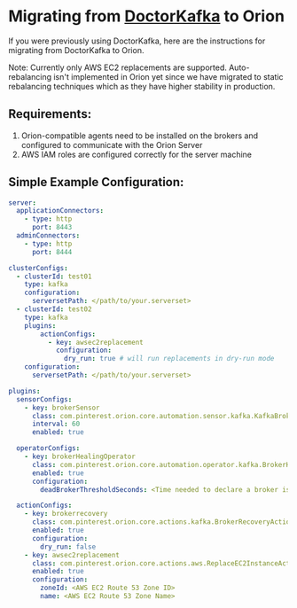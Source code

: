 # Migrating from [DoctorKafka](https://github.com/pinterest/doctorkafka) to Orion

If you were previously using DoctorKafka, here are the instructions for migrating from DoctorKafka to Orion.

Note: Currently only AWS EC2 replacements are supported. Auto-rebalancing isn't implemented in Orion yet since we have migrated to static rebalancing techniques which as they have higher stability in production.

## Requirements:
1. Orion-compatible agents need to be installed on the brokers and configured to communicate with the Orion Server
2. AWS IAM roles are configured correctly for the server machine

## Simple Example Configuration:
```yaml
server:
  applicationConnectors:
    - type: http
      port: 8443
  adminConnectors:
    - type: http
      port: 8444

clusterConfigs:
  - clusterId: test01
    type: kafka
    configuration:
      serversetPath: </path/to/your.serverset>
  - clusterId: test02
    type: kafka
    plugins:
        actionConfigs:
          - key: awsec2replacement
            configuration:
              dry_run: true # will run replacements in dry-run mode
    configuration:
      serversetPath: </path/to/your.serverset>

plugins:
  sensorConfigs:
    - key: brokerSensor
      class: com.pinterest.orion.core.automation.sensor.kafka.KafkaBrokerSensor
      interval: 60
      enabled: true

  operatorConfigs:
    - key: brokerHealingOperator
      class: com.pinterest.orion.core.automation.operator.kafka.BrokerHealingOperator
      enabled: true
      configuration:
        deadBrokerThresholdSeconds: <Time needed to declare a broker is dead> # default value 5 minutes

  actionConfigs:
    - key: brokerrecovery
      class: com.pinterest.orion.core.actions.kafka.BrokerRecoveryAction
      enabled: true
      configuration:
        dry_run: false
    - key: awsec2replacement
      class: com.pinterest.orion.core.actions.aws.ReplaceEC2InstanceAction
      enabled: true
      configuration:
        zoneId: <AWS EC2 Route 53 Zone ID>
        name: <AWS EC2 Route 53 Zone Name>
```